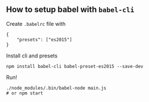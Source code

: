 ## How to setup babel with `babel-cli`

Create `.babelrc` file with

```
{
    "presets": ["es2015"]
}
```

Install cli and presets

```
npm install babel-cli babel-preset-es2015 --save-dev
```

Run!

```
./node_modules/.bin/babel-node main.js
# or npm start
```
